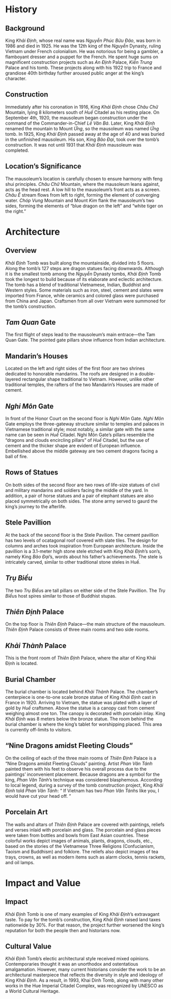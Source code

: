 # History

## Background

King *Khải Định*, whose real name was *Nguyễn Phúc Bửu Đảo*, was born in 1986
and died in 1925. He was the 12th king of the *Nguyễn* Dynasty, ruling Vietnam
under French colonialism. He was notorious for being a gambler, a flamboyant
dresser and a puppet for the French. He spent huge sums on magnificent
construction projects such as *An Định* Palace, *Kiến Trung* Palace and his
tomb. These projects along with his 1922 trip to France and grandiose 40th
birthday further aroused public anger at the king&rsquo;s character.

## Construction

Immediately after his coronation in 1916, King *Khải Định* chose *Châu Chữ*
Mountain, lying 8 kilometers south of *Huế* Citadel as his resting place. On
September 4th, 1920, the mausoleum began construction under the command of the
Commander-in-Chief *Lê Văn Bá*. Later, King *Khải Định* renamed the mountain to
Mount *Ứng*, so the mausoleum was named *Ứng* tomb. In 1925, King *Khải Định*
passed away at the age of 40 and was buried in the unfinished mausoleum. His
son, King *Bảo Đại*, took over the tomb&rsquo;s construction. It was not until 1931
that *Khải Định* mausoleum was completed.

## Location&rsquo;s Significance

The mausoleum&rsquo;s location is carefully chosen to ensure harmony with feng shui
principles. *Châu Chữ* Mountain, where the mausoleum leans against, acts as the
head rest. A low hill to the mausoleum&rsquo;s front acts as a screen. *Châu Ê* stream
flows from left to right, forming the element of converging water. *Chóp Vung*
Mountain and Mount *Kim* flank the mausoleum&rsquo;s two sides, forming the elements
of &ldquo;blue dragon on the left&rdquo; and &ldquo;white tiger on the
right.&rdquo;

# Architecture

## Overview

*Khải Định* Tomb was built along the mountainside, divided into 5 floors. Along
the tomb&rsquo;s 127 steps are dragon statues facing downwards. Although it is the
smallest tomb among the *Nguyễn* Dynasty tombs, *Khải Định* Tomb took the
longest to build because of its elaborate and eclectic architecture. The tomb
has a blend of traditional Vietnamese, Indian, Buddhist and Western styles. Some
materials such as iron, steel, cement and slates were imported from France,
while ceramics and colored glass were purchased from China and Japan.
Craftsmen from all over Vietnam were summoned for the tomb&rsquo;s construction.

## *Tam Quan* Gate

The first flight of steps lead to the mausoleum&rsquo;s main entrace&mdash;the Tam
Quan Gate. The pointed gate pillars show influence from Indian architecture.

## Mandarin&rsquo;s Houses

Located on the left and right sides of the first floor are two shrines
dedicated to honorable mandarins. The roofs are designed in a double-layered
rectangular shape traditional to Vietnam. However, unlike other traditional
temples, the rafters of the two Mandarin&rsquo;s Houses are made of cement.

## *Nghi Môn* Gate

In front of the Honor Court on the second floor is *Nghi Môn* Gate. *Nghi Môn*
Gate employs the three-gateway structure similar to temples and palaces in
Vietnamese traditional style; most notably, a similar gate with the same name
can be seen in *Huế* Citadel. Nghi Môn Gate&rsquo;s pillars resemble the
&ldquo;dragons and clouds encircling pillars&rdquo; of *Huế* Citadel, but the
use of cement and the thicker shape are evident of European influence.
Embellished above the middle gateway are two cement dragons facing a ball of
fire.

## Rows of Statues

On both sides of the second floor are two rows of life-size statues of civil
and military mandarins and soldiers facing the middle of the yard. In
addition, a pair of horse statues and a pair of elephant statues are also
placed symmetrically on both sides. The stone army served to gaurd the king&rsquo;s
journey to the afterlife.

## Stele Pavillion

At the back of the second floor is the Stele Pavilion. The cement pavillion
has two levels of ocatagonal roof covered with slate tiles. The design for
columns and arches took inspiration from European architecture. Inside the
pavillion is a 3.1-meter high stone stele etched with King *Khải Định*&rsquo;s son&rsquo;s,
namely King *Bảo Đại*&rsquo;s, words about his father&rsquo;s achievements. The stele is
intricately carved, similar to other traditional stone steles in Huế.

## *Trụ Biểu*

The two *Trụ Biểu*s are tall pillars on either side of the Stele Pavillion. The
*Trụ Biểu*s host spires similar to those of Buddhist stupas.

## *Thiên Định* Palace

On the top floor is *Thiên Định* Palace&mdash;the main structure of the
mausoleum. *Thiên Định* Palace consists of three main rooms and two side rooms.

## *Khải Thành* Palace

This is the front room of *Thiên Định* Palace, where the altar of King Khải Định
is located.

## Burial Chamber

The burial chamber is located behind *Khải Thành* Palace. The chamber&rsquo;s
centerpiece is one-to-one scale bronze statue of King *Khải Định* cast in France
in 1920. Arriving to Vietnam, the statue was plated with a layer of gold by
*Huế* craftsmen. Above the statue is a canopy cast from cement weighing almost
one ton. The canopy is decorated with porcelain inlay. King *Khải Định* was 8
meters below the bronze statue. The room behind the burial chamber is where the
king&rsquo;s tablet for worshipping placed. This area is currently off-limits to
visitors.

## &ldquo;Nine Dragons amidst Fleeting Clouds&rdquo;

On the ceiling of each of the three main rooms of *Thiên Định* Palace is a
&ldquo;Nine Dragons amidst Fleeting Clouds&rdquo; painting. Artist *Phan Văn Tánh*
painted them with his feet to observe his overall process due to the paintings&rsquo;
inconvenient placement. Because dragons are a symbol for the king, *Phan Văn Tánh*&rsquo;s
technique was considered blasphemous. According to local legend, during a survey
of the tomb construction project, King *Khải Định* told *Phan Văn Tánh*: &ldquo;
If Vietnam has two *Phan Văn Tánh*s like you, I would have cut your head off.
&rdquo;

## Porcelain Art

The walls and altars of *Thiên Định* Palace are covered with paintings, reliefs
and verses inlaid with porcelain and glass. The porcelain and glass pieces were
taken from bottles and bowls from East Asian countries. These colorful works
depict images of animals, plants, dragons, clouds, etc., based on the stories of
the Vietnamese Three Religions (Confucianism, Taoism and Buddhism) and folklore.
The reliefs also depict images of tea trays, crowns, as well as modern items
such as alarm clocks, tennis rackets, and oil lamps.

# Impact and Value

## Impact

*Khải Định* Tomb is one of many examples of King *Khải Định*&rsquo;s extravagant
taste. To pay for the tomb&rsquo;s construction, King *Khải Định* raised land taxes
nationwide by 30%. For that reason, the project further worsened the king&rsquo;s
reputation for both the people then and historians now.

## Cultural Value

*Khải Định* Tomb&rsquo;s electic architectural style received mixed opinions.
Contemporaries thought it was an unorthodox and ostentatious
amalgamation. However, many current historians consider the work to be an
architectural masterpiece that reflects the diversity in style and ideology of
King *Khải Định*. As a result, in 1993, Khai Dinh Tomb, along with many other
works in the Hue Imperial Citadel Complex, was recognized by UNESCO as a World
Cultural Heritage.
